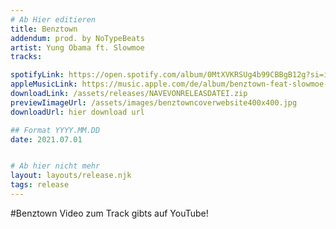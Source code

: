 ```yaml
---
# Ab Hier editieren
title: Benztown
addendum: prod. by NoTypeBeats
artist: Yung Obama ft. Slowmoe
tracks:

spotifyLink: https://open.spotify.com/album/0MtXVKRSUg4b99CBBgB12g?si=irXi0IT4TH-3CO7sNO6LvA
appleMusicLink: https://music.apple.com/de/album/benztown-feat-slowmoe-notypebeats-%E2%82%AC%24%C2%A5/1575466068?i=1575466070
downloadLink: /assets/releases/NAVEVONRELEASDATEI.zip
previewIimageUrl: /assets/images/benztowncoverwebsite400x400.jpg
downloadUrl: hier download url

## Format YYYY.MM.DD
date: 2021.07.01


# Ab hier nicht mehr
layout: layouts/release.njk
tags: release
---
```


#Benztown
Video zum Track gibts auf YouTube!